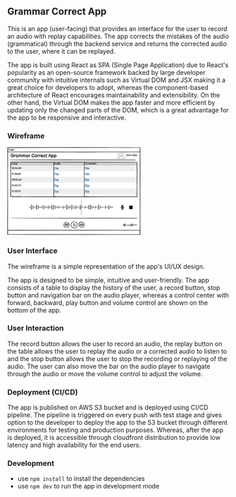 ## Grammar Correct App

This is an app (user-facing) that provides an interface for the user to record an audio with replay
capabilities. The app corrects the mistakes of the audio (grammatical) through the backend service
and returns the corrected audio to the user, where it can be replayed.

The app is built using React as SPA (Single Page Application) due to React's popularity as an open-source
framework backed by large developer community with intuitive internals such as Virtual DOM and JSX making 
it a great choice for developers to adopt, whereas the component-based architecture of React 
encourages maintainability and extensibility. On the other hand, the Virtual DOM makes the app faster and more efficient by updating only the
changed parts of the DOM, which is a great advantage for the app to be responsive and interactive.

### Wireframe

<img src="./wireframe.png" alt="Alt text" style="width: 60%; height: auto;">


### User Interface

The wireframe is a simple representation of the app's UI/UX design. 

The app is designed to be simple, intuitive and user-friendly. The app consists of a table to display the history of the user,
a record button, stop button and navigation bar on the audio player, whereas a control center with forward, backward, play button
and volume control are shown on the bottom of the app.

### User Interaction

The record button allows the user to record an audio, 
the replay button on the table allows the user to replay the audio or a corrected audio to listen 
to and the stop button allows the user to stop the recording or replaying of the audio. 
The user can also move the bar on the audio player to navigate through the audio or move 
the volume control to adjust the volume.

### Deployment (CI/CD)

The app is published on AWS S3 bucket and is deployed using CI/CD pipeline. 
The pipeline is triggered on every push with test stage and gives option 
to the developer to deploy the app to the S3 bucket through different environments for testing and production purposes.
Whereas, after the app is deployed, it is accessible through cloudfront distribution to provide low latency and high availability 
for the end users.

### Development

- use `npm install` to install the dependencies
- use `npm dev` to run the app in development mode